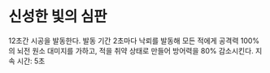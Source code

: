 # 신성한 빛의 심판

12초간 시공을 발동한다. 발동 기간 2초마다 낙뢰를 발동해 모든 적에게 공격력 100%의 뇌전 원소 대미지를 가하고, 적을 취약 상태로 만들어 방어력을 80% 감소시킨다. 지속 시간: 5초
